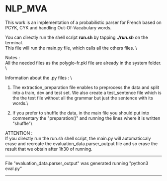 # NLP_MVA
This work is an implementation of a probabilistic parser for French based on PCYK, CYK and handling Out-Of-Vacabulary words.

You can directly run the shell script **run.sh** by tapping ***./run.sh*** on the terminal. \
This file will run the main.py file, which calls all the others files. \

Notes : \
All the needed files as the polyglo-fr.pkl file are already in the system folder. \

Information about the .py files : \

1) The extraction_preparation file enables to preprocess the data and split into a train, dev and test set. We also create a test_sentence file which is the the test file without all the grammar but just the sentence with its words.\

2) If you prefer to shuffle the data, in the main file you should put into commentary the "preparation()" and running the lines where it is written "shuffle"\

ATTENTION :\
If you directly run the run.sh shell script, the main.py will automaticcaly erase and recreate the evaluation_data.parser_output file and so erase the result that we obtain after 1h30 of running. 


------------------------------------------------------------------------------
File "evaluation_data.parser_output" was generated running "python3 eval.py"

------------------------------------------------------------------------------
